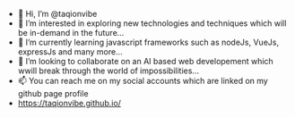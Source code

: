 - 👋 Hi, I’m @taqionvibe
- 👀 I’m interested in exploring new technologies and techniques which will be in-demand in the future...
- 🌱 I’m currently learning javascript frameworks such as nodeJs, VueJs, expressJs and many more...
- 💞️ I’m looking to collaborate on an AI based web developement which wwill break through the world of impossibilities...
- 📫 You can reach me on my social accounts which are linked on my github page profile 
- https://taqionvibe.github.io/

<!---
taqionvibe/taqionvibe is a ✨ special ✨ repository because its `README.md` (this file) appears on your GitHub profile.
You can click the Preview link to take a look at your changes.
--->
